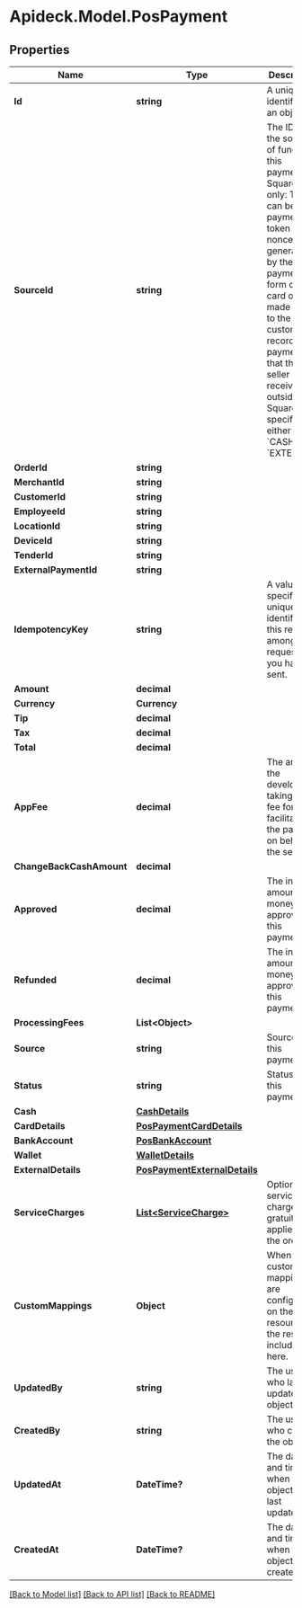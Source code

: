 # Apideck.Model.PosPayment

## Properties

Name | Type | Description | Notes
------------ | ------------- | ------------- | -------------
**Id** | **string** | A unique identifier for an object. | [optional] [readonly] 
**SourceId** | **string** | The ID for the source of funds for this payment. Square-only: This can be a payment token (card nonce) generated by the payment form or a card on file made linked to the customer. if recording a payment that the seller received outside of Square, specify either &#x60;CASH&#x60; or &#x60;EXTERNAL&#x60;. | 
**OrderId** | **string** |  | 
**MerchantId** | **string** |  | [optional] 
**CustomerId** | **string** |  | 
**EmployeeId** | **string** |  | [optional] 
**LocationId** | **string** |  | [optional] 
**DeviceId** | **string** |  | [optional] 
**TenderId** | **string** |  | 
**ExternalPaymentId** | **string** |  | [optional] 
**IdempotencyKey** | **string** | A value you specify that uniquely identifies this request among requests you have sent. | [optional] 
**Amount** | **decimal** |  | 
**Currency** | **Currency** |  | 
**Tip** | **decimal** |  | [optional] 
**Tax** | **decimal** |  | [optional] 
**Total** | **decimal** |  | [optional] 
**AppFee** | **decimal** | The amount the developer is taking as a fee for facilitating the payment on behalf of the seller. | [optional] 
**ChangeBackCashAmount** | **decimal** |  | [optional] 
**Approved** | **decimal** | The initial amount of money approved for this payment. | [optional] 
**Refunded** | **decimal** | The initial amount of money approved for this payment. | [optional] 
**ProcessingFees** | **List&lt;Object&gt;** |  | [optional] 
**Source** | **string** | Source of this payment. | [optional] 
**Status** | **string** | Status of this payment. | [optional] 
**Cash** | [**CashDetails**](CashDetails.md) |  | [optional] 
**CardDetails** | [**PosPaymentCardDetails**](PosPaymentCardDetails.md) |  | [optional] 
**BankAccount** | [**PosBankAccount**](PosBankAccount.md) |  | [optional] 
**Wallet** | [**WalletDetails**](WalletDetails.md) |  | [optional] 
**ExternalDetails** | [**PosPaymentExternalDetails**](PosPaymentExternalDetails.md) |  | [optional] 
**ServiceCharges** | [**List&lt;ServiceCharge&gt;**](ServiceCharge.md) | Optional service charges or gratuity tip applied to the order. | [optional] 
**CustomMappings** | **Object** | When custom mappings are configured on the resource, the result is included here. | [optional] [readonly] 
**UpdatedBy** | **string** | The user who last updated the object. | [optional] [readonly] 
**CreatedBy** | **string** | The user who created the object. | [optional] [readonly] 
**UpdatedAt** | **DateTime?** | The date and time when the object was last updated. | [optional] [readonly] 
**CreatedAt** | **DateTime?** | The date and time when the object was created. | [optional] [readonly] 

[[Back to Model list]](../README.md#documentation-for-models) [[Back to API list]](../README.md#documentation-for-api-endpoints) [[Back to README]](../README.md)

